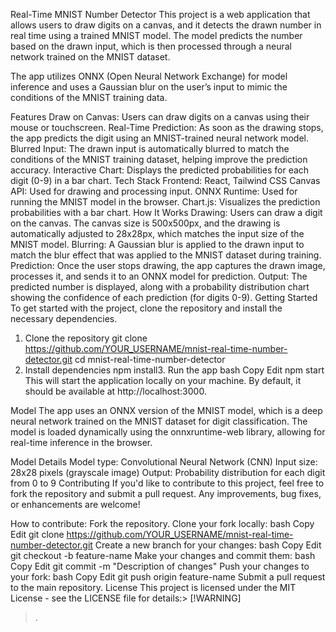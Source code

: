Real-Time MNIST Number Detector
This project is a web application that allows users to draw digits on a canvas, and it detects the drawn number in real time using a trained MNIST model. The model predicts the number based on the drawn input, which is then processed through a neural network trained on the MNIST dataset.

The app utilizes ONNX (Open Neural Network Exchange) for model inference and uses a Gaussian blur on the user’s input to mimic the conditions of the MNIST training data.

Features
Draw on Canvas: Users can draw digits on a canvas using their mouse or touchscreen.
Real-Time Prediction: As soon as the drawing stops, the app predicts the digit using an MNIST-trained neural network model.
Blurred Input: The drawn input is automatically blurred to match the conditions of the MNIST training dataset, helping improve the prediction accuracy.
Interactive Chart: Displays the predicted probabilities for each digit (0-9) in a bar chart.
Tech Stack
Frontend: React, Tailwind CSS
Canvas API: Used for drawing and processing input.
ONNX Runtime: Used for running the MNIST model in the browser.
Chart.js: Visualizes the prediction probabilities with a bar chart.
How It Works
Drawing: Users can draw a digit on the canvas. The canvas size is 500x500px, and the drawing is automatically adjusted to 28x28px, which matches the input size of the MNIST model.
Blurring: A Gaussian blur is applied to the drawn input to match the blur effect that was applied to the MNIST dataset during training.
Prediction: Once the user stops drawing, the app captures the drawn image, processes it, and sends it to an ONNX model for prediction.
Output: The predicted number is displayed, along with a probability distribution chart showing the confidence of each prediction (for digits 0-9).
Getting Started
To get started with the project, clone the repository and install the necessary dependencies.
1. Clone the repository
git clone https://github.com/YOUR_USERNAME/mnist-real-time-number-detector.git
cd mnist-real-time-number-detector
2. Install dependencies
npm install3. Run the app
bash
Copy
Edit
npm start
This will start the application locally on your machine. By default, it should be available at http://localhost:3000.

Model
The app uses an ONNX version of the MNIST model, which is a deep neural network trained on the MNIST dataset for digit classification. The model is loaded dynamically using the onnxruntime-web library, allowing for real-time inference in the browser.

Model Details
Model type: Convolutional Neural Network (CNN)
Input size: 28x28 pixels (grayscale image)
Output: Probability distribution for each digit from 0 to 9
Contributing
If you'd like to contribute to this project, feel free to fork the repository and submit a pull request. Any improvements, bug fixes, or enhancements are welcome!

How to contribute:
Fork the repository.
Clone your fork locally:
bash
Copy
Edit
git clone https://github.com/YOUR_USERNAME/mnist-real-time-number-detector.git
Create a new branch for your changes:
bash
Copy
Edit
git checkout -b feature-name
Make your changes and commit them:
bash
Copy
Edit
git commit -m "Description of changes"
Push your changes to your fork:
bash
Copy
Edit
git push origin feature-name
Submit a pull request to the main repository.
License
This project is licensed under the MIT License - see the LICENSE file for details:> [!WARNING]
> .
